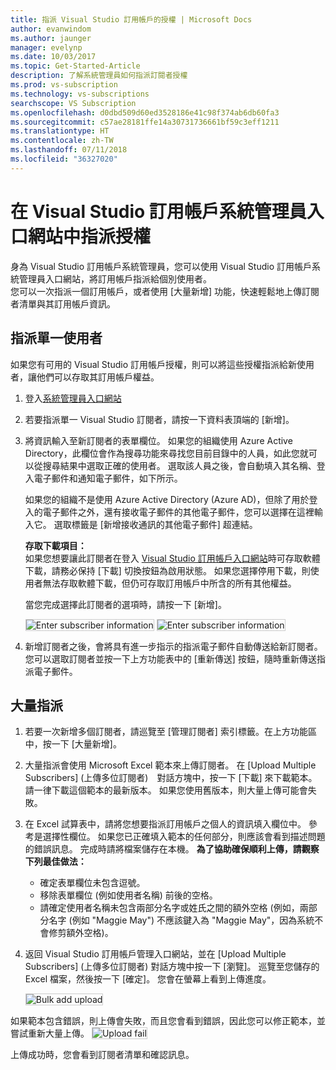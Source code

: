 ```yaml
---
title: 指派 Visual Studio 訂用帳戶的授權 | Microsoft Docs
author: evanwindom
ms.author: jaunger
manager: evelynp
ms.date: 10/03/2017
ms.topic: Get-Started-Article
description: 了解系統管理員如何指派訂閱者授權
ms.prod: vs-subscription
ms.technology: vs-subscriptions
searchscope: VS Subscription
ms.openlocfilehash: d0dbd509d60ed3528186e41c98f374ab6db60fa3
ms.sourcegitcommit: c57ae28181ffe14a30731736661bf59c3eff1211
ms.translationtype: HT
ms.contentlocale: zh-TW
ms.lasthandoff: 07/11/2018
ms.locfileid: "36327020"
---
```

# <a name="assigning-licenses-in-the-visual-studio-subscriptions-administrator-portal"></a>在 Visual Studio 訂用帳戶系統管理員入口網站中指派授權

身為 Visual Studio 訂用帳戶系統管理員，您可以使用 Visual Studio 訂用帳戶系統管理員入口網站，將訂用帳戶指派給個別使用者。  
您可以一次指派一個訂用帳戶，或者使用 [大量新增] 功能，快速輕鬆地上傳訂閱者清單與其訂用帳戶資訊。 

## <a name="assigning-a-single-user"></a>指派單一使用者
如果您有可用的 Visual Studio 訂用帳戶授權，則可以將這些授權指派給新使用者，讓他們可以存取其訂用帳戶權益。 
1.  登入[系統管理員入口網站](https://manage.visualstudio.com)

2.  若要指派單一 Visual Studio 訂閱者，請按一下資料表頂端的 [新增]。
   
3.  將資訊輸入至新訂閱者的表單欄位。 如果您的組織使用 Azure Active Directory，此欄位會作為搜尋功能來尋找您目前目錄中的人員，如此您就可以從搜尋結果中選取正確的使用者。 選取該人員之後，會自動填入其名稱、登入電子郵件和通知電子郵件，如下所示。 

    如果您的組織不是使用 Azure Active Directory (Azure AD)，但除了用於登入的電子郵件之外，還有接收電子郵件的其他電子郵件，您可以選擇在這裡輸入它。 選取標籤是 [新增接收通訊的其他電子郵件] 超連結。 

    **存取下載項目：**  
    如果您想要讓此訂閱者在登入 [Visual Studio 訂用帳戶入口網站](https://my.visualstudio.com?wt.mc_id=o~msft~docs)時可存取軟體下載，請務必保持 [下載] 切換按鈕為啟用狀態。 如果您選擇停用下載，則使用者無法存取軟體下載，但仍可存取訂用帳戶中所含的所有其他權益。 
    
    當您完成選擇此訂閱者的選項時，請按一下 [新增]。

    <img alt="Enter subscriber information" src="_img\assign-license-add\add-subscriber-1.png" style="border: 1px solid #CCCCCC" />
    <img alt="Enter subscriber information" src="_img\assign-license-add\add-subscriber-2.png" style="border: 1px solid #CCCCCC" />

4.  新增訂閱者之後，會將具有進一步指示的指派電子郵件自動傳送給新訂閱者。 您可以選取訂閱者並按一下上方功能表中的 [重新傳送] 按鈕，隨時重新傳送指派電子郵件。


## <a name="bulk-assignments"></a>大量指派
1.  若要一次新增多個訂閱者，請巡覽至 [管理訂閱者] 索引標籤。在上方功能區中，按一下 [大量新增]。 

2. 大量指派會使用 Microsoft Excel 範本來上傳訂閱者。 在 [Upload Multiple Subscribers] (上傳多位訂閱者)　對話方塊中，按一下 [下載] 來下載範本。 請一律下載這個範本的最新版本。 如果您使用舊版本，則大量上傳可能會失敗。

3.  在 Excel 試算表中，請將您想要指派訂用帳戶之個人的資訊填入欄位中。 參考是選擇性欄位。 如果您已正確填入範本的任何部分，則應該會看到描述問題的錯誤訊息。 完成時請將檔案儲存在本機。
**為了協助確保順利上傳，請觀察下列最佳做法：**
    - 確定表單欄位未包含逗號。
    - 移除表單欄位 (例如使用者名稱) 前後的空格。
    - 請確定使用者名稱未包含兩部分名字或姓氏之間的額外空格 (例如，兩部分名字 (例如 "Maggie May") 不應該鍵入為 "Maggie  May"，因為系統不會修剪額外空格)。

4.  返回 Visual Studio 訂用帳戶管理入口網站，並在 [Upload Multiple Subscribers] (上傳多位訂閱者) 對話方塊中按一下 [瀏覽]。 巡覽至您儲存的 Excel 檔案，然後按一下 [確定]。 您會在螢幕上看到上傳進度。 

    <img alt="Bulk add upload" src="_img\assign-license-add\bulk-assign-upload-2.png" style="border: 1px solid #CCCCCC" />

如果範本包含錯誤，則上傳會失敗，而且您會看到錯誤，因此您可以修正範本，並嘗試重新大量上傳。
    <img alt="Upload fail" src="_img\assign-license-add\bulk-assign-upload-fail.png" style="border: 1px solid #CCCCCC" />

上傳成功時，您會看到訂閱者清單和確認訊息。

